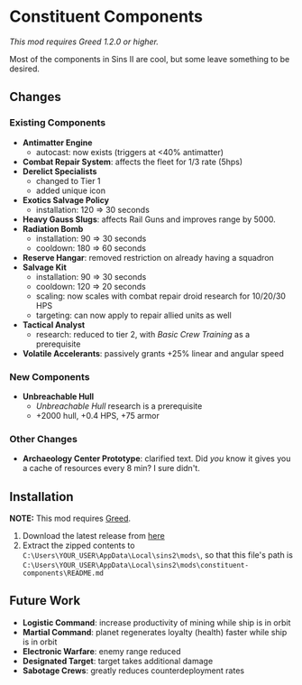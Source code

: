 # Constituent Components

_This mod requires Greed 1.2.0 or higher._

Most of the components in Sins II are cool, but some leave something to be desired.

## Changes

### Existing Components

- **Antimatter Engine**
    - autocast: now exists (triggers at <40% antimatter)
- **Combat Repair System**: affects the fleet for 1/3 rate (5hps)
- **Derelict Specialists**
    - changed to Tier 1
    - added unique icon
- **Exotics Salvage Policy**
    - installation: 120 => 30 seconds
- **Heavy Gauss Slugs**: affects Rail Guns and improves range by 5000.
- **Radiation Bomb**
    - installation: 90 => 30 seconds
    - cooldown: 180 => 60 seconds
- **Reserve Hangar**: removed restriction on already having a squadron
- **Salvage Kit**
    - installation: 90 => 30 seconds
    - cooldown: 120 => 20 seconds
    - scaling: now scales with combat repair droid research for 10/20/30 HPS
    - targeting: can now apply to repair allied units as well
- **Tactical Analyst**
    - research: reduced to tier 2, with _Basic Crew Training_ as a prerequisite
- **Volatile Accelerants**: passively grants +25% linear and angular speed

### New Components

- **Unbreachable Hull**
    - _Unbreachable Hull_ research is a prerequisite
    - +2000 hull, +0.4 HPS, +75 armor

### Other Changes

- **Archaeology Center Prototype**: clarified text. Did _you_ know it gives you a cache of resources every 8 min? I sure didn't.

## Installation

**NOTE:** This mod requires [Greed](https://github.com/VoltCruelerz/Greed).

1. Download the latest release from [here](https://github.com/VoltCruelerz/constituent-components/releases)
2. Extract the zipped contents to `C:\Users\YOUR_USER\AppData\Local\sins2\mods\`, so that this file's path is `C:\Users\YOUR_USER\AppData\Local\sins2\mods\constituent-components\README.md`

## Future Work

- **Logistic Command**: increase productivity of mining while ship is in orbit
- **Martial Command**: planet regenerates loyalty (health) faster while ship is in orbit
- **Electronic Warfare**: enemy range reduced
- **Designated Target**: target takes additional damage
- **Sabotage Crews**: greatly reduces counterdeployment rates

